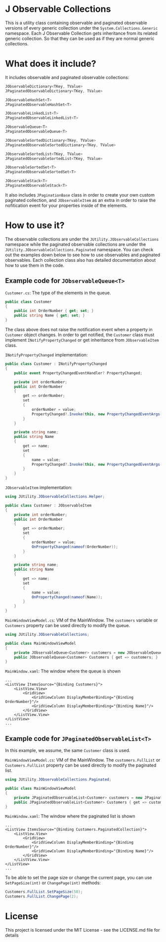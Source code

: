 # J Observable Collections
This is a utility class containing observable and paginated observable versions of every generic collection under the `System.Collections.Generic` namespace. Each J Observable Collection gets inheritance from its related generic collection. So that they can be used as if they are normal generic collections.

# What does it include?
It includes observable and paginated observable collections:
```csharp
JObservableDictionary<TKey, TValue>
JPaginatedObservableDictionary<TKey, TValue>

JObservableHashSet<T>
JPaginatedObservableHashSet<T>

JObservableLinkedList<T>
JPaginatedObservableLinkedList<T>

JObservableQueue<T>
JPaginatedObservableQueue<T>

JObservableSortedDictionary<TKey, TValue>
JPaginatedObservableSortedDictionary<TKey, TValue>

JObservableSortedList<TKey, TValue>
JPaginatedObservableSortedList<TKey, TValue>

JObservableSortedSet<T>
JPaginatedObservableSortedSet<T>

JObservableStack<T>
JPaginatedObservableStack<T>
```

It also includes `JPaginationBase` class in order to create your own custom paginated collection, and `JObservableItem` as an extra in order to raise the nofitication event for your properties inside of the elements.

# How to use it?
The observable collections are under the `JUtility.JObservableCollections` namespace while the paginated observable collections are under the `JUtility.JObservableCollections.Paginated` namespace. You can check out the examples down below to see how to use observables and paginated observables. Each collection class also has detailed documentation about how to use them in the code.

## Example code for `JObservableQueue<T>`
`Customer.cs`: The type of the elements in the queue. 
```csharp
public class Customer
{
    public int OrderNumber { get; set; }
    public string Name { get; set; }
}
```
The class above does not raise the notification event when a property in `Customer` object changes. In order to get notified, the `Customer` class must implement `INotifyPropertyChanged` or get inheritance from `JObservableItem` class.

`INotifyPropertyChanged` implementation:
```csharp
public class Customer : INotifyPropertyChanged
{
    public event PropertyChangedEventHandler? PropertyChanged;

    private int orderNumber;
    public int OrderNumber
    {
        get => orderNumber;
        set
        {
            orderNumber = value;
            PropertyChanged?.Invoke(this, new PropertyChangedEventArgs(nameof(OrderNumber)));
        }
    }

    private string name;
    public string Name
    {
        get => name;
        set
        {
            name = value;
            PropertyChanged?.Invoke(this, new PropertyChangedEventArgs(nameof(Name)));
        }
    }
}
```
`JObservableItem` implementation:
```csharp
using JUtility.JObservableCollections.Helper;

public class Customer : JObservableItem
{
    private int orderNumber;
    public int OrderNumber
    {
        get => orderNumber;
        set
        {
            orderNumber = value;
            OnPropertyChanged(nameof(OrderNumber));
        }
    }

    private string name;
    public string Name
    {
        get => name;
        set
        {
            name = value;
            OnPropertyChanged(nameof(Name));
        }
    }
}
```

`MainWindowViewModel.cs`: VM of the MainWindow. The `customers` variable or `Customers` property can be used directly to modify the queue.
```csharp
using JUtility.JObservableCollections;

public class MainWindowViewModel
{
    private JObservableQueue<Customer> customers = new JObservableQueue<Customer>();
    public JObservableQueue<Customer> Customers { get => customers; }
}
```

`MainWindow.xaml`: The window where the queue is shown
```xaml
...
<ListView ItemsSource="{Binding Customers}">
    <ListView.View>
        <GridView>
            <GridViewColumn DisplayMemberBinding="{Binding OrderNumber}"/>
            <GridViewColumn DisplayMemberBinding="{Binding Name}"/>
        </GridView>
    </ListView.View>
</ListView>
...
```

## Example code for `JPaginatedObservableList<T>`
In this example, we assume, the same `Customer` class is used.

`MainWindowViewModel.cs`: VM of the MainWindow. The `customers.FullList` or `Customers.FullList` property can be used directly to modify the paginated list.
```csharp
using JUtility.JObservableCollections.Paginated;

public class MainWindowViewModel
{
    private JPaginatedObservableList<Customer> customers = new JPaginatedObservableList<Customer>(20);  // Each page size is 20
    public JPaginatedObservableList<Customer> Customers { get => customers; }
}
```

`MainWindow.xaml`: The window where the paginated list is shown
```xaml
...
<ListView ItemsSource="{Binding Customers.PaginatedCollection}">
    <ListView.View>
        <GridView>
            <GridViewColumn DisplayMemberBinding="{Binding OrderNumber}"/>
            <GridViewColumn DisplayMemberBinding="{Binding Name}"/>
        </GridView>
    </ListView.View>
</ListView>
...
```

To be able to set the page size or change the current page, you can use `SetPageSize(int)` or `ChangePage(int)` methods:
```csharp
Customers.FullList.SetPageSize(50);
Customers.FullList.ChangePage(2);
```

# License
This project is licensed under the MIT License - see the LICENSE.md file for details